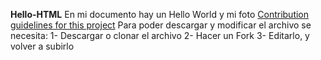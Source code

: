 **Hello-HTML**
En mi documento hay un Hello World y mi foto
[Contribution guidelines for this project](/home/alumne/Documents/Captura1.png)
    Para poder descargar y modificar el archivo se necesita:
    1- Descargar o clonar el archivo 
    2- Hacer un Fork
    3- Editarlo, y volver a subirlo